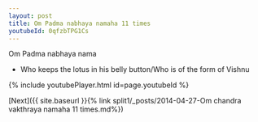 ```yaml
---
layout: post
title: Om Padma nabhaya namaha 11 times
youtubeId: 0qfzbTPG1Cs
---
```

 
 
Om Padma nabhaya nama 
 
 -  Who keeps the lotus in his belly button/Who is of the form of Vishnu 
 
  
 
  
 
 
 
 
 
 


{% include youtubePlayer.html id=page.youtubeId %}
 
[Next]({{ site.baseurl }}{% link  split1/_posts/2014-04-27-Om chandra vakthraya namaha 11 times.md%})
 
